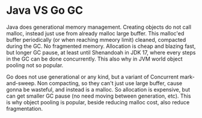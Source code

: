 # Java VS Go GC

Java does generational memory management. Creating objects do not call malloc, instead just use from already malloc large buffer. This malloc'ed buffer periodically (or when reaching mmeory limit) cleaned, compacted during the GC. No fragmented memory. Allocation is cheap and blazing fast, but longer GC pause, at least until Shenandoah in JDK 17, where every steps in the GC can be done concurrently. This also why in JVM world object pooling not so popular.

Go does not use generational or any kind, but a variant of Concurrent mark-and-sweep. Non compacting, so they can't just use large buffer, cause gonna be wasteful, and instead is a malloc. So allocation is expensive, but can get smaller GC pause (no need moving between generation, etc). This is why object pooling is popular, beside reducing malloc cost, also reduce fragmentation.
